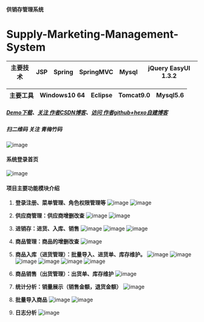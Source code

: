 
#### 供销存管理系统 
# Supply-Marketing-Management-System

主要技术|JSP |Spring |SpringMVC |Mysql |jQuery EasyUI 1.3.2 |
---|---|---|---|---|---

主要工具|Windows10 64 |Eclipse |Tomcat9.0 |Mysql5.6
---|---|---|---|---

##### [Demo下载](https://github.com/michaelwuyu/Supply-Marketing-Management-System)、[关注 作者CSDN博客](https://blog.csdn.net/weixin_43258908)、[访问 作者github+hexo自建博客](https://wuyu.mobi/)

##### 扫二维码 关注 青梅竹码
![image](https://github.com/michaelwuyu/Supply-Marketing-Management-System/blob/master/images/66.jpg)

#### 系统登录首页

![image](https://github.com/michaelwuyu/Supply-Marketing-Management-System/blob/master/images/01.jpg)

#### 项目主要功能模块介绍

1. **登录注册、菜单管理、角色权限管理等**
![image](https://github.com/michaelwuyu/Supply-Marketing-Management-System/blob/master/images/02.jpg)
![image](https://github.com/michaelwuyu/Supply-Marketing-Management-System/blob/master/images/03.jpg)

2. **供应商管理：供应商增删改查**
![image](https://github.com/michaelwuyu/Supply-Marketing-Management-System/blob/master/images/04.jpg)
![image](https://github.com/michaelwuyu/Supply-Marketing-Management-System/blob/master/images/05.jpg)

3. **进销存：进货、入库、销售**
![image](https://github.com/michaelwuyu/Supply-Marketing-Management-System/blob/master/images/06.jpg)
![image](https://github.com/michaelwuyu/Supply-Marketing-Management-System/blob/master/images/07.jpg)
![image](https://github.com/michaelwuyu/Supply-Marketing-Management-System/blob/master/images/10.jpg)

4. **商品管理：商品的增删改查**
![image](https://github.com/michaelwuyu/Supply-Marketing-Management-System/blob/master/images/08.jpg)

5. **商品入库（进货管理）：批量导入、进货单、库存维护。**
![image](https://github.com/michaelwuyu/Supply-Marketing-Management-System/blob/master/images/20.jpg)
![image](https://github.com/michaelwuyu/Supply-Marketing-Management-System/blob/master/images/11.jpg)
![image](https://github.com/michaelwuyu/Supply-Marketing-Management-System/blob/master/images/12.jpg)
![image](https://github.com/michaelwuyu/Supply-Marketing-Management-System/blob/master/images/13.jpg)
![image](https://github.com/michaelwuyu/Supply-Marketing-Management-System/blob/master/images/14.jpg)
![image](https://github.com/michaelwuyu/Supply-Marketing-Management-System/blob/master/images/15.jpg)

6. **商品销售（出货管理）：出货单、库存维护**
![image](https://github.com/michaelwuyu/Supply-Marketing-Management-System/blob/master/images/09.jpg)

7. **统计分析：销量展示（销售金额，退货金额）**
![image](https://github.com/michaelwuyu/Supply-Marketing-Management-System/blob/master/images/19.jpg)

8. **批量导入商品**
![image](https://github.com/michaelwuyu/Supply-Marketing-Management-System/blob/master/images/21.jpg)
![image](https://github.com/michaelwuyu/Supply-Marketing-Management-System/blob/master/images/22.jpg)

9. **日志分析**
![image](https://github.com/michaelwuyu/Supply-Marketing-Management-System/blob/master/images/23.jpg)


